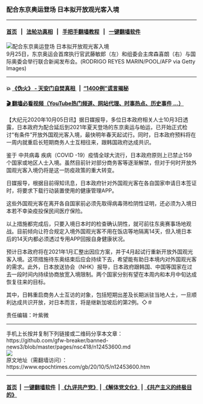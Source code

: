 ### 配合东京奥运登场 日本拟开放观光客入境
------------------------

#### [首页](https://github.com/gfw-breaker/banned-news3/blob/master/README.md) &nbsp;&nbsp;|&nbsp;&nbsp; [法轮功真相](https://github.com/begood0513/basic/blob/master/README.md)  &nbsp;&nbsp;|&nbsp;&nbsp; [手把手翻墙教程](https://github.com/gfw-breaker/guides/wiki)  &nbsp;&nbsp;|&nbsp;&nbsp; [一键翻墙软件](https://github.com/gfw-breaker/nogfw/blob/master/README.md)  



<div><img alt="配合东京奥运登场 日本拟开放观光客入境" class="attachment-djy_600_400 size-djy_600_400 wp-post-image" src="https://i.epochtimes.com/assets/uploads/2020/10/GettyImages-1228701771-600x400.jpg"/>
<div class="caption">
 9月25日，东京奥运会首席执行官武藤敏郎（左）和组委会主席森喜朗（右）与国际奥委会举行联合新闻发布会。(RODRIGO REYES MARIN/POOL/AFP via Getty Images)
</div></div><hr/>

#### 💥 [《伪火》 - 天安门自焚真相 ](http://158.247.195.190:10000/videos/blog/weihuo.html)&nbsp; |&nbsp; [“1400例”谎言揭秘  ](http://158.247.195.190:10000/videos/blog/jiexi1400.html)

#### [ 🎬  翻墙必看视频（YouTube热门频道、网站代理、时事热点、历史事件 ...）](https://github.com/gfw-breaker/links/blob/master/banned.md)

<div><p>
 【大纪元2020年10月05日讯】据日媒报导，多位日本政府相关人士10月3日透露，日本政府为配合延后到2021年夏天登场的东京奥运与帕运，已开始正式检讨“有条件”开放外国观光客入境，最快明年春天起试行。同时，日本政府预料将在一周内就重启长短期商务人士互相往来，跟韩国政府达成共识。
</p>
<p>
 鉴于
 <ok href="https://www.epochtimes.com/gb/tag/%E4%B8%AD%E5%85%B1%E7%97%85%E6%AF%92.html">
  中共病毒
 </ok>
 疾病（COVID -19）疫情全球大流行，日本政府原则上已禁止159个国家或地区人士入境。虽然目前针对部分商务客等逐渐解禁，但对于何时开放外国观光客入境仍将是这一防疫政策的重大转变。
</p>
<p>
 日媒报导，根据目前得知讯息，日本政府针对外国观光客在各自国家申请日本签证时，将要求下载行动装置使用的健康管理APP。
</p>
<p>
 这些外国观光客在离开各自国家前必须先取得病毒筛检阴性证明，还必须为入境日本若不幸染疫投保民间医疗保险。
</p>
<p>
 以上措施都完成后，只要入境日本时的检查确认阴性，就可前往东奥赛事场地观战。目前倾向让符合规定入境外国观光客不用在饭店等地隔离14天，但入境日本后的14天内都必须透过专用APP回报自身健康状况。
</p>
<p>
 预计日本政府将在2021年1月汇整出因应方案，并于4月起试行重新开放外国观光客入境。这项措施待东奥结束后应会持续下去，希望能有助日本境内对外国观光客的需求。此外，日本放送协会（NHK）报导，日本政府跟韩国、中国等国家在过去一段时间内持续协商放宽入境限制。两个国家分别有望在本周内和本月中旬达成恢复往来的目标。
</p>
<p>
 其中，日韩重启商务人士互访的对象，包括短期出差及长期派驻当地人士，一旦顺利达成共识开放，对日本而言，将是继新加坡后的第2例。◇＃
</p>
<p>
 责任编辑：叶紫微
</p>
</div>
<hr/>
手机上长按并复制下列链接或二维码分享本文章：<br/>
https://github.com/gfw-breaker/banned-news3/blob/master/pages/nsc418/n12453600.md <br/>
<a href='https://github.com/gfw-breaker/banned-news3/blob/master/pages/nsc418/n12453600.md'><img src='https://github.com/gfw-breaker/banned-news3/blob/master/pages/nsc418/n12453600.md.png'/></a> <br/>
原文地址（需翻墙访问）：https://www.epochtimes.com/gb/20/10/5/n12453600.htm


------------------------
#### [首页](https://github.com/gfw-breaker/banned-news3/blob/master/README.md) &nbsp;|&nbsp; [一键翻墙软件](https://github.com/gfw-breaker/nogfw/blob/master/README.md) &nbsp;| [《九评共产党》](https://github.com/gfw-breaker/9ping.md/blob/master/README.md#九评之一评共产党是什么) | [《解体党文化》](https://github.com/gfw-breaker/jtdwh.md/blob/master/README.md) | [《共产主义的终极目的》](https://github.com/gfw-breaker/gczydzjmd.md/blob/master/README.md)


<img src='http://gfw-breaker.win/banned-news3/pages/nsc418/n12453600.md' width='0px' height='0px'/>